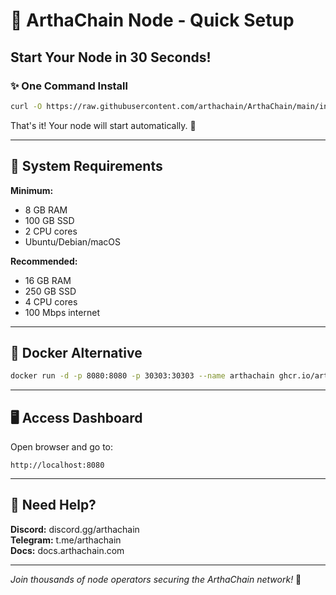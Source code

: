 # 🚀 ArthaChain Node - Quick Setup

## Start Your Node in 30 Seconds!

### ✨ One Command Install
```bash
curl -O https://raw.githubusercontent.com/arthachain/ArthaChain/main/install-validator.sh && chmod +x install-validator.sh && ./install-validator.sh
```

That's it! Your node will start automatically. 🎉

---

## 📱 System Requirements

**Minimum:**
- 8 GB RAM
- 100 GB SSD
- 2 CPU cores
- Ubuntu/Debian/macOS

**Recommended:**
- 16 GB RAM  
- 250 GB SSD
- 4 CPU cores
- 100 Mbps internet

---

## 🐳 Docker Alternative
```bash
docker run -d -p 8080:8080 -p 30303:30303 --name arthachain ghcr.io/arthachain/node:latest
```

---

## 🖥️ Access Dashboard

Open browser and go to:
```
http://localhost:8080
```

---

## 💬 Need Help?

**Discord:** discord.gg/arthachain  
**Telegram:** t.me/arthachain  
**Docs:** docs.arthachain.com

---

*Join thousands of node operators securing the ArthaChain network!* 🌟
